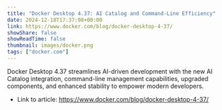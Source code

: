 ```yaml
---
title: "Docker Desktop 4.37: AI Catalog and Command-Line Efficiency"
date: 2024-12-18T17:37:08+00:00
link: https://www.docker.com/blog/docker-desktop-4-37/
showShare: false
showReadTime: false
thumbnail: images/docker.png
tags: ["docker.com"]
---
```

Docker Desktop 4.37 streamlines AI-driven development with the new AI Catalog integration, command-line management capabilities, upgraded components, and enhanced stability to empower modern developers.

- Link to article: https://www.docker.com/blog/docker-desktop-4-37/